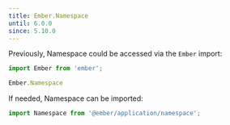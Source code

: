 ```yaml
---
title: Ember.Namespace
until: 6.0.0
since: 5.10.0
---
```



Previously, Namespace could be accessed via the `Ember` import:
```js
import Ember from 'ember';

Ember.Namespace
```

 If needed, Namespace can be imported:
```js
import Namespace from '@ember/application/namespace';
```
